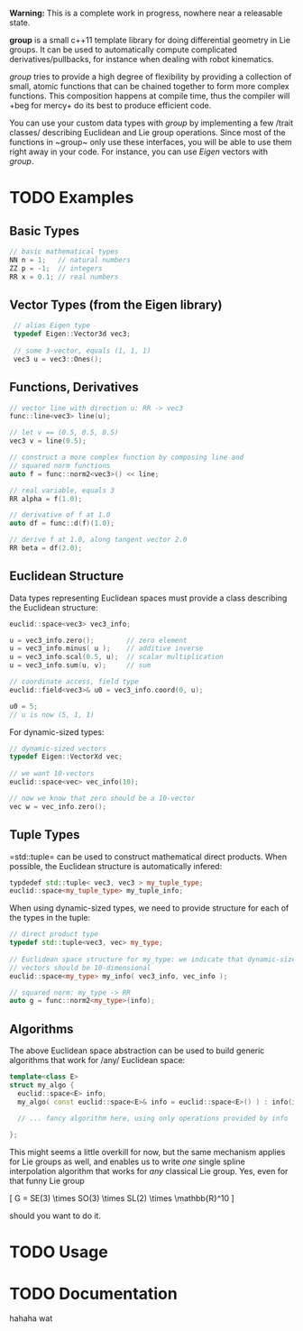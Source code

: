 **Warning:** This is a complete work in progress, nowhere near a
releasable state.

**group** is a small c++11 template library for doing differential
geometry in Lie groups. It can be used to automatically compute
complicated derivatives/pullbacks, for instance when dealing with
robot kinematics.

*group* tries to provide a high degree of flexibility by providing a
collection of small, atomic functions that can be chained together to
form more complex functions. This composition happens at compile time,
thus the compiler will +beg for mercy+ do its best to produce
efficient code.

You can use your custom data types with *group* by implementing a few
/trait classes/ describing Euclidean and Lie group operations. Since
most of the functions in ~group~ only use these interfaces, you will
be able to use them right away in your code. For instance, you can use
*Eigen* vectors with *group*.

# TODO Examples

## Basic Types

```c++
// basic mathematical types
NN n = 1;   // natural numbers
ZZ p = -1;  // integers
RR x = 0.1; // real numbers
```
## Vector Types (from the Eigen library)

```c++
 // alias Eigen type
 typedef Eigen::Vector3d vec3;
  
 // some 3-vector, equals (1, 1, 1)
 vec3 u = vec3::Ones();
```

## Functions, Derivatives

```c++
// vector line with direction u: RR -> vec3
func::line<vec3> line(u);

// let v == (0.5, 0.5, 0.5)
vec3 v = line(0.5);

// construct a more complex function by composing line and
// squared norm functions
auto f = func::norm2<vec3>() << line;

// real variable, equals 3
RR alpha = f(1.0);

// derivative of f at 1.0
auto df = func::d(f)(1.0);

// derive f at 1.0, along tangent vector 2.0
RR beta = df(2.0);
```

## Euclidean Structure

Data types representing Euclidean spaces must provide a class
describing the Euclidean structure:

```c++
euclid::space<vec3> vec3_info;

u = vec3_info.zero();        // zero element
u = vec3_info.minus( u );    // additive inverse
u = vec3_info.scal(0.5, u);  // scalar multiplication
u = vec3_info.sum(u, v);     // sum

// coordinate access, field type
euclid::field<vec3>& u0 = vec3_info.coord(0, u);

u0 = 5;
// u is now (5, 1, 1)
```

For dynamic-sized types:

``` c++
// dynamic-sized vectors
typedef Eigen::VectorXd vec;
 
// we want 10-vectors
euclid::space<vec> vec_info(10);

// now we know that zero should be a 10-vector
vec w = vec_info.zero(); 
```

## Tuple Types

=std::tuple= can be used to construct mathematical direct
products. When possible, the Euclidean structure is automatically
infered:

```c++
typdedef std::tuple< vec3, vec3 > my_tuple_type;
euclid::space<my_tuple_type> my_tuple_info;
```

When using dynamic-sized types, we need to provide structure for each
of the types in the tuple:

```c++
// direct product type
typedef std::tuple<vec3, vec> my_type;
 
// Euclidean space structure for my_type: we indicate that dynamic-sized
// vectors should be 10-dimensional				
euclid::space<my_type> my_info( vec3_info, vec_info );

// squared norm: my_type -> RR
auto g = func::norm2<my_type>(info);
```

## Algorithms

The above Euclidean space abstraction can be used to build generic
algorithms that work for /any/ Euclidean space:

```c++
template<class E>
struct my_algo {
  euclid::space<E> info;
  my_algo( const euclid::space<E>& info = euclid::space<E>() ) : info(info) { }
 
  // ... fancy algorithm here, using only operations provided by info

};
```

This might seems a little overkill for now, but the same mechanism
applies for Lie groups as well, and enables us to write *one* single
spline interpolation algorithm that works for *any* classical Lie
group. Yes, even for that funny Lie group 

\[ G = SE(3) \times SO(3) \times SL(2) \times \mathbb{R}^10 \]
	
should you want to do it.

# TODO Usage



# TODO Documentation

hahaha wat


